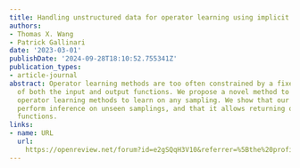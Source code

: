 ```yaml
---
title: Handling unstructured data for operator learning using implicit neural representations
authors:
- Thomas X. Wang
- Patrick Gallinari
date: '2023-03-01'
publishDate: '2024-09-28T18:10:52.755341Z'
publication_types:
- article-journal
abstract: Operator learning methods are too often constrained by a fixed sampling
  of both the input and output functions. We propose a novel method to allow current
  operator learning methods to learn on any sampling. We show that our method can
  perform inference on unseen samplings, and that it allows returning outputs as continuous
  functions.
links:
- name: URL
  url: 
    https://openreview.net/forum?id=e2gSQqH3V10&referrer=%5Bthe%20profile%20of%20Thomas%20X%20Wang%5D(%2Fprofile%3Fid%3D~Thomas_X_Wang1)
---
```

